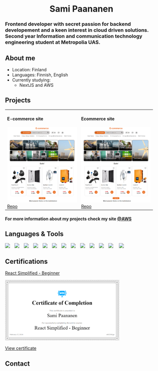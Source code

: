 <h1 align="center"> Sami Paananen </h1>
<h3> Frontend developer with secret passion for backend developement and a keen interest in cloud driven solutions. Second year Information and communication technology engineering student at Metropolia UAS.</h3>

## About me

- Location: Finland
- Languages: Finnish, English
- Currently studying:
  - NextJS and AWS

## Projects

<table>
  <tr>
    <td>
      <h4>E-commerce site</h4>
      <img src="./assets/imgs/e-commerce.png" height="250px"><br>
      <a href="https://github.com/Sami-Juhani/Ecommerce-site">Repo</a>
    </td>
    <td>
      <h4>Ecommerce site</h4>
      <img src="./assets/imgs/e-commerce.png" height="250px"><br>
      <a href="https://github.com/Sami-Juhani/Ecommerce-site">Repo</a>
    </td>
    <!-- Add more projects in new <td> elements -->
  </tr>
</table>

#### For more information about my projects check my site [@AWS]("https://samipaan.com/portfolio")

## Languages & Tools

<img src="https://cdn.jsdelivr.net/gh/devicons/devicon@latest/icons/react/react-original.svg" height="50" style="margin-right: 15px"/><img src="https://cdn.jsdelivr.net/gh/devicons/devicon@latest/icons/javascript/javascript-original.svg" height="50" style="margin-right: 15px" /><img src="https://cdn.jsdelivr.net/gh/devicons/devicon@latest/icons/typescript/typescript-plain.svg" height="50" style="margin-right: 15px"/><img src="https://cdn.jsdelivr.net/gh/devicons/devicon@latest/icons/html5/html5-original.svg" height="50" style="margin-right: 15px"/><img src="https://cdn.jsdelivr.net/gh/devicons/devicon@latest/icons/css3/css3-original.svg" height="50" style="margin-right: 15px"/><img src="https://cdn.jsdelivr.net/gh/devicons/devicon@latest/icons/python/python-original.svg" height="50" style="margin-right: 15px"/><img src="https://cdn.jsdelivr.net/gh/devicons/devicon@latest/icons/java/java-original.svg" height="50" style="margin-right: 15px"/><img src="https://cdn.jsdelivr.net/gh/devicons/devicon@latest/icons/nodejs/nodejs-plain-wordmark.svg" height="50"  style="margin-right: 15px"/><img src="https://cdn.jsdelivr.net/gh/devicons/devicon@latest/icons/express/express-original.svg" height="50" style="margin-right: 15px"/><img src="https://cdn.jsdelivr.net/gh/devicons/devicon@latest/icons/mysql/mysql-original-wordmark.svg" height="50" style="margin-right: 15px" /><img src="https://cdn.jsdelivr.net/gh/devicons/devicon@latest/icons/mongodb/mongodb-plain-wordmark.svg" height="50" style="margin-right: 15px" /><img src="https://cdn.jsdelivr.net/gh/devicons/devicon@latest/icons/amazonwebservices/amazonwebservices-plain-wordmark.svg" height="50" style="margin-right: 15px" />
<img src="https://cdn.jsdelivr.net/gh/devicons/devicon@latest/icons/git/git-original-wordmark.svg"  height="50" style="margin-right: 15px"/>

## Certifications

[React Simplified - Beginner](https://courses.webdevsimplified.com/react-simplified-beginner)

<img src="./assets/imgs/react_beginnner_cert.png" height="200" style="margin-right: 15px"/>

[View certificate](./assets/certs/React%20Simplified%20-%20Beginner-certificate.pdf)

## Contact
